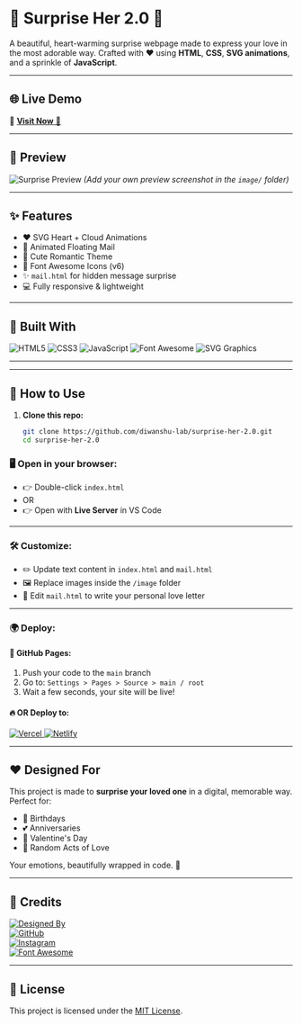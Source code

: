 # 🎁 Surprise Her 2.0 💖

A beautiful, heart-warming surprise webpage made to express your love in the most adorable way. Crafted with ❤️ using **HTML**, **CSS**, **SVG animations**, and a sprinkle of **JavaScript**.

---

## 🌐 Live Demo

🔗 <a href="https://surprise-her.netlify.app/" target="_blank">**Visit Now** 🚀</a>

---

## 📸 Preview

![Surprise Preview](https://github.com/user-attachments/assets/d5c30781-429f-40c7-9715-f24332d7d57e) 
*(Add your own preview screenshot in the `image/` folder)*

---

## ✨ Features

- ❤️ SVG Heart + Cloud Animations  
- 💌 Animated Floating Mail  
- 🌈 Cute Romantic Theme  
- 🎀 Font Awesome Icons (v6)  
- ✨ `mail.html` for hidden message surprise  
- 💻 Fully responsive & lightweight

---

## 🧰 Built With

<p align="left">
  <img alt="HTML5" src="https://img.shields.io/badge/html5-%23E34F26.svg?style=for-the-badge&logo=html5&logoColor=white"/>
  <img alt="CSS3" src="https://img.shields.io/badge/css3-%231572B6.svg?style=for-the-badge&logo=css3&logoColor=white"/>
  <img alt="JavaScript" src="https://img.shields.io/badge/javascript-%23323330.svg?style=for-the-badge&logo=javascript&logoColor=%23F7DF1E"/>
  <img alt="Font Awesome" src="https://img.shields.io/badge/Font%20Awesome-528DD7?style=for-the-badge&logo=fontawesome&logoColor=white"/>
  <img alt="SVG Graphics" src="https://img.shields.io/badge/SVG-FFB13B?style=for-the-badge&logo=svg&logoColor=black"/>
</p>
  

---


---

## 🚀 How to Use

1. **Clone this repo:**
   ```bash
   git clone https://github.com/diwanshu-lab/surprise-her-2.0.git
   cd surprise-her-2.0

### 🖥️ Open in your browser:

- 👉 Double-click `index.html`  
- OR  
- 👉 Open with **Live Server** in VS Code

---

### 🛠️ Customize:

- ✏️ Update text content in `index.html` and `mail.html`
- 🖼️ Replace images inside the `/image` folder
- 💌 Edit `mail.html` to write your personal love letter

---

### 🌍 Deploy:

#### 🚀 GitHub Pages:

1. Push your code to the `main` branch
2. Go to:
   `Settings > Pages > Source > main / root`
3. Wait a few seconds, your site will be live!

#### 🔥 OR Deploy to:

<p align="left">
  <a href="https://vercel.com" target="_blank" rel="noopener noreferrer">
    <img alt="Vercel" src="https://img.shields.io/badge/Vercel-000000?style=for-the-badge&logo=vercel&logoColor=white" />
  </a>
  <a href="https://netlify.com" target="_blank" rel="noopener noreferrer">
    <img alt="Netlify" src="https://img.shields.io/badge/Netlify-00C7B7?style=for-the-badge&logo=netlify&logoColor=white" />
  </a>
</p>

---

## ❤️ Designed For

This project is made to **surprise your loved one** in a digital, memorable way.  
Perfect for:

- 🎂 Birthdays  
- 💕 Anniversaries  
- 💝 Valentine's Day  
- 💌 Random Acts of Love  

Your emotions, beautifully wrapped in code. 🌸

---

## 🙏 Credits  
<a href="https://diwanu.netlify.app" target="_blank">
  <img alt="Designed By" src="https://img.shields.io/badge/🎨%20Designed%20By-Diwanshu%20Yadav-blueviolet?style=for-the-badge" />
</a>

<br>

<div align="left"> 
  <a href="https://github.com/diwanshu-lab">
    <img alt="GitHub" src="https://img.shields.io/badge/GitHub-181717?style=for-the-badge&logo=github&logoColor=white"/>
  </a>
  <br>
  <a href="https://www.instagram.com/connect_with_diwan">
    <img alt="Instagram" src="https://img.shields.io/badge/Instagram-E4405F?style=for-the-badge&logo=instagram&logoColor=white"/>
  </a>
  <br>
  <a href="https://fontawesome.com">
    <img alt="Font Awesome" src="https://img.shields.io/badge/Font%20Awesome-339AF0?style=for-the-badge&logo=fontawesome&logoColor=white"/>
  </a>
</div>




---

## 📄 License

This project is licensed under the [MIT License](LICENSE).
